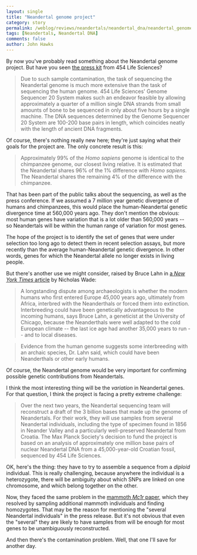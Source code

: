```yaml
---
layout: single 
title: "Neandertal genome project" 
category: story
permalink: /weblog/reviews/neandertals/neandertal_dna/neandertal_genome_press_announcement_2006.html
tags: [Neandertals, Neandertal DNA] 
comments: false 
author: John Hawks 
---
```



<p>
By now you've probably read something about the Neandertal genome project. But have you seen <a href="http://www.454.com/news-events/press-kit-20060719.asp">the press kit</a> from 454 Life Sciences?
</p>

<blockquote>Due to such sample contamination, the task of sequencing the Neandertal genome is much more extensive than the task of sequencing the human genome. 454 Life Sciences' Genome Sequencer 20 System makes such an endeavor feasible by allowing approximately a quarter of a million single DNA strands from small amounts of bone to be sequenced in only about five hours by a single machine. The DNA sequences determined by the Genome Sequencer 20 System are 100-200 base pairs in length, which coincides neatly with the length of ancient DNA fragments.  </blockquote>

<p>
Of course, there's nothing really new here; they're just saying what their goals for the project are. The only concrete result is this: 
</p>

<blockquote>Approximately 99% of the <i>Homo sapiens</i> genome is identical to the chimpanzee genome, our closest living relative. It is estimated that the Neandertal shares 96% of the 1% difference with <i>Homo sapiens</i>.  The Neandertal shares the remaining 4% of the difference with the chimpanzee.  </blockquote>

<p>
That has been part of the public talks about the sequencing, as well as the press conference. If we assumed a 7 million year genetic divergence of humans and chimpanzees, this would place the human-Neandertal genetic divergence time at 560,000 years ago. They don't mention the obvious: most human genes have variation that is a lot older than 560,000 years -- so Neandertals will be within the human range of variation for most genes. 
</p>

<p>
The hope of the project is to identify the set of genes that were under selection too long ago to detect them in recent selection assays, but more recently than the average human-Neandertal genetic divergence. In other words, genes for which the Neandertal allele no longer exists in living people. 
</p>

<p>
But there's another use we might consider, raised by Bruce Lahn in <a href="http://www.nytimes.com/2006/07/21/science/21neanderthal.html">a <i>New York Times</i> article</a> by Nicholas Wade: 
</p>

<blockquote>A longstanding dispute among archaeologists is whether the modern humans who first entered Europe 45,000 years ago, ultimately from Africa, interbred with the Neanderthals or forced them into extinction. Interbreeding could have been genetically advantageous to the incoming humans, says Bruce Lahn, a geneticist at the University of Chicago, because the Neanderthals were well adapted to the cold European climate -- the last ice age had another 35,000 years to run -- and to local diseases.</blockquote>

<blockquote>Evidence from the human genome suggests some interbreeding with an archaic species, Dr. Lahn said, which could have been Neanderthals or other early humans.</blockquote>

<p>
Of course, the Neandertal genome would be very important for confirming possible genetic contributions from Neandertals. 
</p>

<p>
I think the most interesting thing will be the <i>variation</i> in Neandertal genes. For that question, I think the project is facing a pretty extreme challenge: 
</p>

<blockquote>Over the next two years, the Neandertal sequencing team will reconstruct a draft of the 3 billion bases that made up the genome of Neandertals. For their work, they will use samples from several Neandertal individuals, including the type of specimen found in 1856 in Neander Valley and a particularly well-preserved Neandertal from Croatia. The Max Planck Society's decision to fund the project is based on an analysis of approximately one million base pairs of nuclear Neandertal DNA from a 45,000-year-old Croatian fossil, sequenced by 454 Life Sciences. </blockquote>

<p>
OK, here's the thing: they have to try to assemble a sequence from a <i>diploid</i> individual. This is really challenging, because anywhere the individual is a heterozygote, there will be ambiguity about which SNPs are linked on one chromosome, and which belong together on the other. 
</p>

<p>
Now, they faced the same problem in the <a href="http://johnhawks.net/weblog/reviews/genomics/ancient/mammoth_blondes_rompler_2006.html">mammoth <i>Mc1r</i> paper</a>, which they resolved by sampling additional mammoth individuals and finding homozygotes. That may be the reason for mentioning the "several Neandertal individuals" in the press release. But it's not obvious that even the "several" they are likely to have samples from will be enough for most genes to be unambiguously reconstructed. 
</p>

<p>
And then there's the contamination problem. Well, that one I'll save for another day. 
</p>


